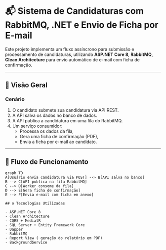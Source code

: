 # 📬 Sistema de Candidaturas com RabbitMQ, .NET e Envio de Ficha por E-mail

Este projeto implementa um fluxo assíncrono para submissão e processamento de candidaturas, utilizando **ASP.NET Core 8**, **RabbitMQ**, **Clean Architecture** para envio automático de e-mail com ficha de confirmação.

---

## 📌 Visão Geral

### Cenário

1. O candidato submete sua candidatura via API REST.
2. A API salva os dados no banco de dados.
3. A API publica a candidatura em uma fila do RabbitMQ.
4. Um serviço consumidor:
   - Processa os dados da fila,
   - Gera uma ficha de confirmação (PDF),
   - Envia a ficha por e-mail ao candidato.

---

## 🔄 Fluxo de Funcionamento

```mermaid
graph TD
A[Usuário envia candidatura via POST] --> B[API salva no banco]
B --> C[API publica na fila RabbitMQ]
C --> D[Worker consome da fila]
D --> E[Gera ficha de confirmação]
E --> F[Envia e-mail com ficha em anexo]

## ⚙️ Tecnologias Utilizadas

- ASP.NET Core 8
- Clean Architecture
- CQRS + MediatR
- SQL Server + Entity Framework Core
- Dapper
- RabbitMQ
- Report View ( geração do relatório em PDF)
- BackgroundService

